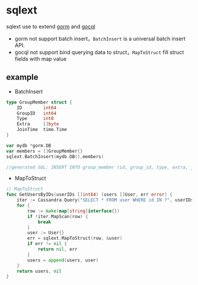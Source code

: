 # sqlext

sqlext use to extend [gorm](https://github.com/jinzhu/gorm) and [gocql](https://github.com/gocql/gocql)

- gorm not support batch insert，`BatchInsert` is a universal batch insert API.
- gocql not support bind querying data to struct，`MapToStruct` fill struct fields with map value


## example

- BatchInsert  

```go
type GroupMember struct {
	ID        int64
	GroupID   int64
	Type      int8
	Extra     []byte
	JoinTime  time.Time
}

var mydb *gorm.DB
var members = []GroupMember{}
sqlext.BatchInsert(mydb.DB(),members)

//generated SQL: INSERT INTO group_member (id, group_id, type, extra, join_time) VALUES (?,?,?,?,?), (?,?,?,?,?) ...
```

- MapToStruct

```go
// MapToStruct
func GetUsersByIDs(userIDs []int64) (users []User, err error) {
	iter := Cassandra.Query("SELECT * FROM user WHERE id IN ?", userIDs).Iter()
	for {
		row := make(map[string]interface{})
		if !iter.MapScan(row) {
			break
		}
		user := User{}
		err = sqlext.MapToStruct(row, &user)
		if err != nil {
			return nil, err
		}
		users = append(users, user)
	}
	return users, nil
}
```